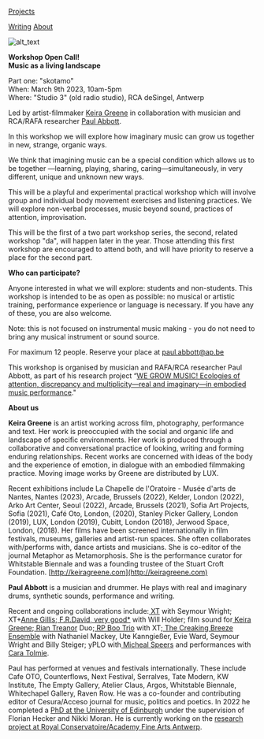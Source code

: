 <!-- NAV for all headers !-->
[Projects](https://paulabbott.net/index.html)
<!--[Future](https://paulabbott.net/future/)!-->
[Writing](https://paulabbott.net/wr)
[About](https://paulabbott.net/about/)
<!-- end nav! -->

<div id="standard-text" markdown="1">

![alt_text](https://paulabbott.net/assets/images/ap-gkg-skotamo.jpg)

**Workshop Open Call!**  
**Music as a living landscape**  

Part one: "skotamo"  
When: March 9th 2023, 10am-5pm  
Where: "Studio 3" (old radio studio), RCA deSingel, Antwerp

Led by artist-filmmaker [Keira Greene](https://lux.org.uk/artist/keira-greene/) in collaboration with musician and RCA/RAFA researcher [Paul Abbott](https://paulabbott.net/about/).

In this workshop we will explore how imaginary music can grow us together in new, strange, organic ways.

We think that imagining music can be a special condition which allows us to be together —learning, playing, sharing, caring—simultaneously, in very different, unique and unknown new ways.

This will be a playful and experimental practical workshop which will involve group and individual body movement exercises and listening practices. We will explore non-verbal processes, music beyond sound, practices of attention, improvisation.

This will be the first of a two part workshop series, the second, related workshop "da", will happen later in the year. Those attending this first workshop are encouraged to attend both, and will have priority to reserve a place for the second part.

**Who can participate?**

Anyone interested in what we will explore: students and non-students. This workshop is intended to be as open as possible: no musical or artistic training, performance experience or language is necessary. If you have any of these, you are also welcome.

Note: this is not focused on instrumental music making - you do not need to bring any musical instrument or sound source.

For maximum 12 people. Reserve your place at <span style="text-decoration:underline;">paul.abbott@ap.be</span>

This workshop is organised by musician and RAFA/RCA researcher Paul Abbott, as part of his research project “[WE GROW MUSIC! Ecologies of attention, discrepancy and multiplicity—real and imaginary—in embodied music performance](https://www.ap-arts.be/en/research/we-grow-music-ecologies-attention-discrepancy-and-multiplicity-real-and-imaginary-embodied)."

**About us**

**Keira Greene** is an artist working across film, photography, performance and text. Her work is preoccupied with the social and organic life and landscape of specific environments. Her work is produced through a collaborative and conversational practice of looking, writing and forming enduring relationships. Recent works are concerned with ideas of the body and the experience of emotion, in dialogue with an embodied filmmaking practice. Moving image works by Greene are distributed by LUX.

Recent exhibitions include La Chapelle de l'Oratoire - Musée d'arts de Nantes, Nantes (2023), Arcade, Brussels (2022), Kelder, London (2022), Arko Art Center, Seoul (2022), Arcade, Brussels (2021), Sofia Art Projects, Sofia (2021), Café Oto, London, (2020), Stanley Picker Gallery, London (2019), LUX, London (2019), Cubitt, London (2018), Jerwood Space, London, (2018). Her films have been screened internationally in film festivals, museums, galleries and artist-run spaces. She often collaborates with/performs with, dance artists and musicians. She is co-editor of the journal Metaphor as Metamorphosis. She is the performance curator for Whitstable Biennale and was a founding trustee of the Stuart Croft Foundation. [http://keiragreene.com](http://keiragreene.com)

**Paul Abbott** is a musician and drummer. He plays with real and imaginary drums, synthetic sounds, performance and writing.

Recent and ongoing collaborations include:[ XT](https://paulabbott.net/about/#) with Seymour Wright; XT+[Anne Gillis](https://paulabbott.net/about/#);[ F.R.David, very good*](https://www.uhbooks.directory/2020/03/02/f-r-david-very-good/) with Will Holder; film sound for[ Keira Greene](http://keiragreene.com/);[ Rian Treanor](http://www.riantreanor.com/) Duo;[ RP Boo Trio](https://www.cafeoto.co.uk/shop/xt-and-rp-boo-311218/) with XT;[ The Creaking Breeze Ensemble](https://www.cafeoto.co.uk/events/nathaniel-mackey-creaking-breeze-ensemble/) with Nathaniel Mackey, Ute Kanngießer, Evie Ward, Seymour Wright and Billy Steiger; yPLO with[ Micheal Speers](https://michaelspeers.net/) and performances with[ Cara Tolmie](http://caratolmie.tumblr.com/).

Paul has performed at venues and festivals internationally. These include Cafe OTO, Counterflows, Next Festival, Serralves, Tate Modern, KW Institute, The Empty Gallery, Atelier Claus, Argos, Whitstable Biennale, Whitechapel Gallery, Raven Row. He was a co-founder and contributing editor of Cesura/Acceso journal for music, politics and poetics. In 2022 he completed a [PhD at the University of Edinburgh](http://dx.doi.org/10.7488/era/2024) under the supervision of Florian Hecker and Nikki Moran. He is currently working on the [research project at Royal Conservatoire/Academy Fine Arts Antwerp](https://www.ap-arts.be/en/research/we-grow-music-ecologies-attention-discrepancy-and-multiplicity-real-and-imaginary-embodied).

</div>
